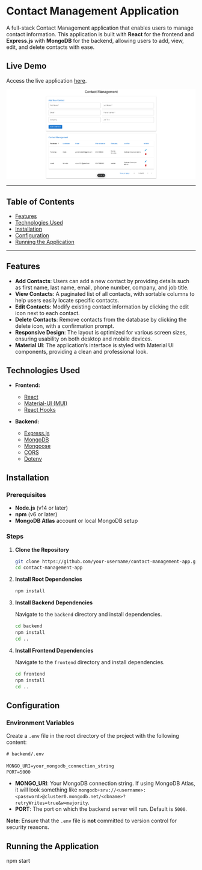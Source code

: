 

# Contact Management Application

A full-stack Contact Management application that enables users to manage contact information. This application is built with **React** for the frontend and **Express.js** with **MongoDB** for the backend, allowing users to add, view, edit, and delete contacts with ease.

## Live Demo

Access the live application [here](https://contact-management-final.vercel.app/).

![Contact Management App Homepage](./contact%20Management.png)

---

## Table of Contents

- [Features](#features)
- [Technologies Used](#technologies-used)
- [Installation](#installation)
- [Configuration](#configuration)
- [Running the Application](#running-the-application)

---

## Features

- **Add Contacts**: Users can add a new contact by providing details such as first name, last name, email, phone number, company, and job title.
- **View Contacts**: A paginated list of all contacts, with sortable columns to help users easily locate specific contacts.
- **Edit Contacts**: Modify existing contact information by clicking the edit icon next to each contact.
- **Delete Contacts**: Remove contacts from the database by clicking the delete icon, with a confirmation prompt.
- **Responsive Design**: The layout is optimized for various screen sizes, ensuring usability on both desktop and mobile devices.
- **Material UI**: The application’s interface is styled with Material UI components, providing a clean and professional look.

## Technologies Used

- **Frontend:**
  - [React](https://reactjs.org/)
  - [Material-UI (MUI)](https://mui.com/)
  - [React Hooks](https://reactjs.org/docs/hooks-intro.html)
  
- **Backend:**
  - [Express.js](https://expressjs.com/)
  - [MongoDB](https://www.mongodb.com/)
  - [Mongoose](https://mongoosejs.com/)
  - [CORS](https://www.npmjs.com/package/cors)
  - [Dotenv](https://www.npmjs.com/package/dotenv)

## Installation

### Prerequisites

- **Node.js** (v14 or later)
- **npm** (v6 or later)
- **MongoDB Atlas** account or local MongoDB setup

### Steps

1. **Clone the Repository**

   ```bash
   git clone https://github.com/your-username/contact-management-app.git
   cd contact-management-app
   ```

2. **Install Root Dependencies**

   ```bash
   npm install
   ```

3. **Install Backend Dependencies**

   Navigate to the `backend` directory and install dependencies.

   ```bash
   cd backend
   npm install
   cd ..
   ```

4. **Install Frontend Dependencies**

   Navigate to the `frontend` directory and install dependencies.

   ```bash
   cd frontend
   npm install
   cd ..
   ```

## Configuration

### Environment Variables

Create a `.env` file in the root directory of the project with the following content:

```env
# backend/.env

MONGO_URI=your_mongodb_connection_string
PORT=5000
```

- **MONGO_URI**: Your MongoDB connection string. If using MongoDB Atlas, it will look something like `mongodb+srv://<username>:<password>@cluster0.mongodb.net/<dbname>?retryWrites=true&w=majority`.
- **PORT**: The port on which the backend server will run. Default is `5000`.

**Note**: Ensure that the `.env` file is **not** committed to version control for security reasons.

## Running the Application


npm start
```



